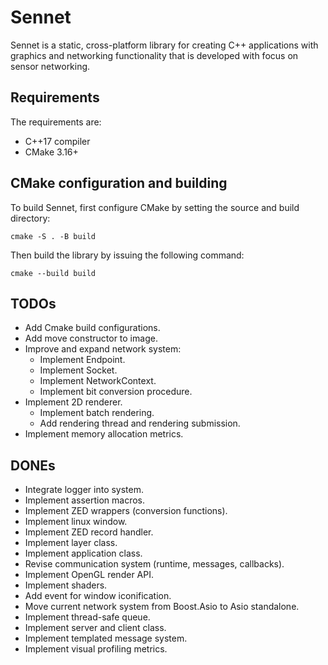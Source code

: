 # Sennet

Sennet is a static, cross-platform library for creating C++ applications 
with graphics and networking functionality that is developed with focus on 
sensor networking.

## Requirements
The requirements are:
- C++17 compiler
- CMake 3.16+

## CMake configuration and building
To build Sennet, first configure CMake by setting the source and build directory:
```
cmake -S . -B build
```
Then build the library by issuing the following command:
```
cmake --build build
```

## TODOs
- Add Cmake build configurations.
- Add move constructor to image.
- Improve and expand network system:
    - Implement Endpoint.
    - Implement Socket.
    - Implement NetworkContext.
    - Implement bit conversion procedure.
- Implement 2D renderer.
    - Implement batch rendering.
    - Add rendering thread and rendering submission.
- Implement memory allocation metrics.

## DONEs
- Integrate logger into system.
- Implement assertion macros.
- Implement ZED wrappers (conversion functions).
- Implement linux window.
- Implement ZED record handler.
- Implement layer class.
- Implement application class.
- Revise communication system (runtime, messages, callbacks).
- Implement OpenGL render API.
- Implement shaders.
- Add event for window iconification.
- Move current network system from Boost.Asio to Asio standalone.
- Implement thread-safe queue.
- Implement server and client class.
- Implement templated message system.
- Implement visual profiling metrics.
